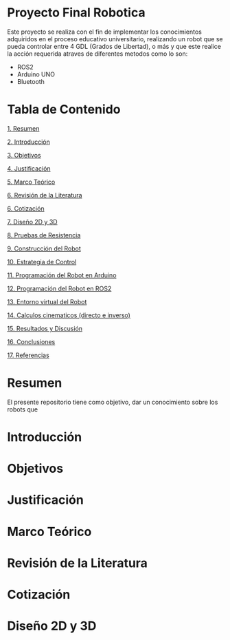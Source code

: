 # Proyecto Final Robotica
Este proyecto se realiza con el fin de implementar los conocimientos adquiridos en el proceso educativo universitario, realizando un robot que se pueda controlar entre 4 GDL (Grados de Libertad), o más y que este realice la acción requerida atraves de diferentes metodos como lo son:
- ROS2
- Arduino UNO
- Bluetooth

# Tabla de Contenido
[1. Resumen](#resumen)

[2. Introducción](#introducción)

[3. Objetivos](#objetivos)

[4. Justificación](#justificación)

[5. Marco Teórico](#marco-teórico)

[6. Revisión de la Literatura](#revisión-de-la-literatura)

[6. Cotización](#cotización)

[7. Diseño 2D y 3D](#diseño-2D-y-3D)

[8. Pruebas de Resistencia](#pruebas-de-resistencia)

[9. Construcción del Robot](#construcción-del-robot)

[10. Estrategia de Control](#estrategia-de-control)

[11. Programación del Robot en Arduino](#porgramación-del-robot-en-arduino)

[12. Programación del Robot en ROS2](#programación-del-robot-en-ros2)

[13. Entorno virtual del Robot](#entorno-virtual-del-robot)

[14. Calculos cinematicos (directo e inverso)](#calculos-cinematicos-directos-e-inversos)

[15. Resultados y Discusión](#resultados-y-discusión)

[16. Conclusiones](#conclusiones)

[17. Referencias](#referencias)

# Resumen
El presente repositorio tiene como objetivo, dar un conocimiento sobre los robots que 
# Introducción

# Objetivos

# Justificación

# Marco Teórico

# Revisión de la Literatura

# Cotización

# Diseño 2D y 3D
